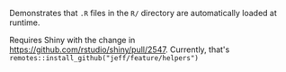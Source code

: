 Demonstrates that `.R` files in the `R/` directory are automatically loaded at runtime.

Requires Shiny with the change in https://github.com/rstudio/shiny/pull/2547. Currently, that's `remotes::install_github("jeff/feature/helpers")`
